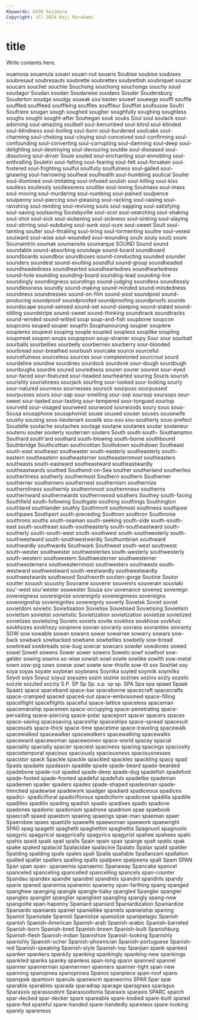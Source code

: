 ```yaml
---
Keywords: 6438 kojimura
Copyright: (C) 2024 Koji Murakami
---
```


# title

Write contents here.



ouamosa souamula souari souari-nut souaris Soubise soubise soubises soubresaut soubresauts
soubrette soubrettes soubrettish soubriquet soucar soucars souchet souchie Souchong souchong
souchongs souchy soud soudagur Soudan soudan Soudanese soudans Souder Soudersburg
Souderton soudge soudgy soueak sou'easter soueef soueege souffl souffle souffled
souffleed souffleing souffles souffleur Soufflot soufousse Soufri Soufriere sougan sough
soughed sougher soughfully soughing soughless soughs sought sought-after Souhegan souk
souks Soul soul soulack soul-adorning soul-amazing soulbell soul-benumbed soul-blind soul-blinded
soul-blindness soul-boiling soul-born soul-burdened soulcake soul-charming soul-choking soul-cloying soul-conceived soul-confirming
soul-confounding soul-converting soul-corrupting soul-damning soul-deep soul-delighting soul-destroying soul-devouring souldie soul-diseased
soul-dissolving soul-driver Soule souled soul-enchanting soul-ennobling soul-enthralling Souletin soul-fatting soul-fearing
soul-felt soul-forsaken soul-fostered soul-frighting soulful soulfully soulfulness soul-galled soul-gnawing soul-harrowing
soulheal soulhealth soul-humbling soulical Soulier soul-illumined soul-imitating soul-infused soulish soul-killing
soul-kiss soulless soullessly soullessness soullike soul-loving Soulmass soul-mass soul-moving soul-murdering
soul-numbing soul-pained soulpence soulpenny soul-piercing soul-pleasing soul-racking soul-raising soul-ravishing soul-rending
soul-reviving souls soul-sapping soul-satisfying soul-saving soulsaving Soulsbyville soul-scot soul-searching soul-shaking
soul-shot soul-sick soul-sickening soul-sickness soul-sinking soul-slaying soul-stirring soul-subduing soul-sunk soul-sure
soul-sweet Soult soul-tainting soulter soul-thralling soul-tiring soul-tormenting soultre soul-vexed soulward
soul-wise soul-wounded soul-wounding soulx souly soulz soum Soumaintrin soumak soumansite
soumarque SOUND Sound sound soundable sound-absorbing soundage sound-board soundboard soundboards
soundbox soundboxes sound-conducting sounded sounder sounders soundest sound-exulting soundful sound-group
soundheaded soundheadedness soundhearted soundheartednes soundheartedness sound-hole sounding sounding-board sounding-lead sounding-line
soundingly soundingness soundings sound-judging soundless soundlessly soundlessness soundly sound-making sound-minded
sound-mindedness soundness soundnesses sound-on-film sound-post soundpost sound-producing soundproof soundproofed soundproofing
soundproofs sounds soundscape sound-sensed sound-set sound-sleeping sound-stated sound-stilling soundstripe sound-sweet
sound-thinking soundtrack soundtracks sound-winded sound-witted soup soup-and-fish soupbone soupcon soupcons
souped souper soupfin Souphanourong soupier soupiere soupieres soupiest souping souple
soupled soupless souplike soupling soupmeat soupon soups soupspoon soup-strainer soupy
Sour sour sourball sourballs sourbellies sourbelly sourberries sourberry sour-blooded sourbread
sour-breathed sourbush sourcake source sourceful sourcefulness sourceless sources sour-complexioned sourcrout
sourd sourdeline sourdine sourdines sourdock sourdook sour-dough sourdough sourdoughs sourdre
soured souredness souren sourer sourest sour-eyed sour-faced sour-featured sour-headed sourhearted
souring Souris sourish sourishly sourishness sourjack sourling sour-looked sour-looking sourly
sour-natured sourness sournesses sourock sourpuss sourpussed sourpusses sours sour-sap sour-smelling
sour-sop soursop soursops sour-sweet sour-tasted sour-tasting sour-tempered sour-tongued sourtop sourveld
sour-visaged sourweed sourwood sourwoods soury sous sous- Sousa sousaphone sousaphonist
souse soused souser souses sousewife soushy sousing sous-lieutenant souslik sou-sou
sou-southerly sous-prefect Soustelle soutache soutaches soutage soutane soutanes soutar souteneur
soutenu souter souterly souterrain souters South south south- Southampton Southard
south'ard southard south-blowing south-borne southbound Southbridge Southcottian southcottian Southdown southdown
Southeast south-east southeast southeaster south-easterly southeasterly south-eastern southeastern southeasterner southeasternmost
southeasters southeasts south-eastward southeastward southeastwardly southeastwards southed Southend-on-Sea souther southerland
southerlies southerliness southerly southermost Southern southern Southerner southerner southerners southernest
southernism southernize southernliness southernly southernmost southernness southerns southernward southernwards southernwood
southers Southey south-facing Southfield south-following Southgate southing southings Southington southland
southlander southly Southmont southmost southness southpaw southpaws Southport south-preceding Southron
southron Southronie southrons souths south-seaman south-seeking south-side south-south-east south-southeast south-southeasterly
south-southeastward south-southerly south-south-west south-southwest south-southwesterly south-southwestward south-southwestwardly Southumbrian southward southwardly
southwards Southwark Southwest south-west southwest south-wester southwester southwesterlies south-westerly southwesterly
south-western southwestern Southwesterner southwesterner southwesterners southwesternmost southwesters southwests south-westward southwestward
south-westwardly southwestwardly southwestwards southwood Southworth soutien-gorge Soutine Soutor soutter souush
souushy Souvaine souvenir souvenirs souverain souvlaki sou'-west sou'wester souwester Souza
sov sovenance sovenez sovereign sovereigness sovereignize sovereignly sovereignness sovereigns sovereignship
sovereignties sovereignty soverty Sovetsk Soviet soviet sovietdom sovietic Sovietisation Sovietise
Sovietised Sovietising Sovietism sovietism sovietist sovietistic Sovietization sovietization sovietize sovietized
sovietizes sovietizing Soviets soviets sovite sovkhos sovkhose sovkhoz sovkhozes sovkhozy
sovprene sovran sovranly sovrans sovranties sovranty SOW sow sowable sowan
sowans sowar sowarree sowarry sowars sow-back sowback sowbacked sowbane sowbellies
sowbelly sow-bread sowbread sowbreads sow-bug sowcar sowcars sowder sowdones sowed
sowel Sowell sowens Sower sower sowers Soweto sowf sowfoot sow-gelder
sowing sowins so-wise sowish sowl sowle sowlike sowlth sow-metal sown
sow-pig sows sowse sowt sowte sow-thistle sow-tit sox Soxhlet soy
soya soyas soyate soybean soybeans Soyinka soyled soymilk soymilks Soyot
soys Soyuz soyuz soyuzes sozin sozine sozines sozins sozly sozolic
sozzle sozzled sozzly S.P. SP Sp Sp. s.p. sp sp.
SPA Spa spa spaad Spaak Spaatz space spaceband space-bar spaceborne
spacecraft spacecrafts space-cramped spaced spaced-out space-embosomed space-filling spaceflight spaceflights spaceful
space-lattice spaceless spaceman spacemanship spacemen space-occupying space-penetrating space-pervading space-piercing space-polar
spaceport spacer spacers spaces space-saving spacesaving spaceship spaceships space-spread spacesuit
spacesuits space-thick space-time spacetime space-traveling spacewalk spacewalked spacewalker spacewalkers spacewalking
spacewalks spaceward spacewoman spacewomen space-world spacey spacial spaciality spacially spacier
spaciest spaciness spacing spacings spaciosity spaciotemporal spacious spaciously spaciousness spaciousnesses
spacistor spack Spackle spackle spackled spackles spackling spacy spad Spada
spadaite spadassin spaddle spade spade-beard spade-bearded spadebone spade-cut spaded spade-deep
spade-dug spadefish spadefoot spade-footed spade-fronted spadeful spadefuls spadelike spademan spademen
spader spaders spades spade-shaped spadesman spade-trenched spadewise spadework spadger spadiard
spadiceous spadices spadici- spadicifloral spadiciflorous spadiciform spadicose spadilla spadille spadilles
spadillo spading spadish spadix spadixes spado spadone spadones spadonic spadonism
spadrone spadroon spae spaebook spaecraft spaed spaedom spaeing spaeings spae-man
spaeman spaer Spaerobee spaes spaetzle spaewife spaewoman spaework spaewright SPAG
spag spagetti spaghetti spaghettini spaghettis Spagnuoli spagnuolo spagyric spagyrical spagyrically
spagyrics spagyrist spahee spahees spahi spahis spaid spaik spail spails
Spain spain spair spairge spait spaits spak spake spaked spalacid
Spalacidae spalacine Spalato Spalax spald spalder Spalding spalding spale spales
spall Spalla spallable Spallanzani spallation spalled spaller spallers spalling spalls
spalpeen spalpeens spalt Spam SPAN Span span span- spanaemia spanaemic
Spanaway Spancake spancel spanceled spanceling spancelled spancelling spancels span-counter Spandau
spandex spandle spandrel spandrels spandril spandrils spandy spane spaned spanemia
spanemic spanemy span-farthing spang spanged spanghew spanging spangle spangle-baby spangled
Spangler spangler spangles spanglet spanglier spangliest spangling spangly spang-new spangolite
span-hapenny Spaniard spaniard Spaniardization Spaniardize Spaniardo spaniards spaniel spaniellike spaniels
spanielship spaning Spaniol Spaniolate Spanioli Spaniolize spaniolize spanipelagic Spanish spanish
Spanish-American Spanish-arab Spanish-arabic Spanish-barreled Spanish-born Spanish-bred Spanish-brown Spanish-built Spanishburg Spanish-flesh
Spanish-indian Spanishize Spanish-looking Spanishly spanishly Spanish-ocher Spanish-phoenician Spanish-portuguese Spanish-red Spanish-speaking
Spanish-style Spanish-top Spanjian spank spanked spanker spankers spankily spanking spankingly
spanking-new spankings spankled spanks spanky spanless span-long spann spanned spannel
spanner spannerman spannermen spanners spanner-tight span-new spanning spanopnea spanopnoea Spanos
spanpiece span-roof spans spanspek spantoon spanule spanworm spanworms SPAR Spar
spar sparable sparables sparada sparadrap sparage sparagrass sparagus Sparassis sparassodont
Sparassodonta Sparaxis sparaxis SPARC sparch spar-decked spar-decker spare spareable spare-bodied
spare-built spared spare-fed spareful spare-handed spare-handedly spareless spare-looking sparely spareness
